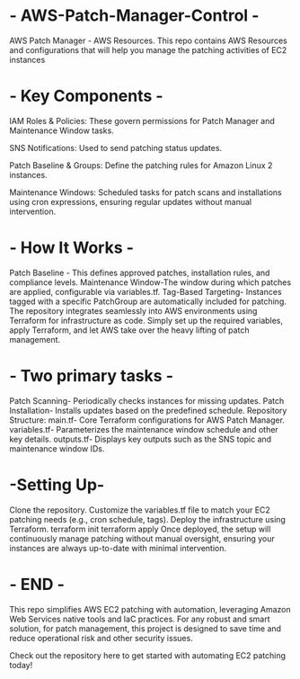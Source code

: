 # - AWS-Patch-Manager-Control -
AWS Patch Manager - AWS Resources. This repo contains AWS Resources and configurations that will help you manage the patching activities of EC2 instances





# - Key Components - 
IAM Roles & Policies: These govern permissions for Patch Manager and Maintenance Window tasks.

SNS Notifications: Used to send patching status updates.

Patch Baseline & Groups: Define the patching rules for Amazon Linux 2 instances.

Maintenance Windows: Scheduled tasks for patch scans and installations using cron expressions, ensuring regular updates without manual intervention.

# - How It Works -
Patch Baseline - This defines approved patches, installation rules, and compliance levels.
Maintenance Window-The window during which patches are applied, configurable via variables.tf.
Tag-Based Targeting- Instances tagged with a specific PatchGroup are automatically included for patching.
The repository integrates seamlessly into AWS environments using Terraform for infrastructure as code. 
Simply set up the required variables, apply Terraform, and let AWS take over the heavy lifting of patch management. 

# - Two primary tasks -

Patch Scanning- Periodically checks instances for missing updates.
Patch Installation- Installs updates based on the predefined schedule.
Repository Structure:
main.tf- Core Terraform configurations for AWS Patch Manager.
variables.tf- Parameterizes the maintenance window schedule and other key details.
outputs.tf- Displays key outputs such as the SNS topic and maintenance window IDs.

# -Setting Up-
Clone the repository.
Customize the variables.tf file to match your EC2 patching needs (e.g., cron schedule, tags).
Deploy the infrastructure using Terraform.
terraform init
terraform apply
Once deployed, the setup will continuously manage patching without manual oversight, ensuring your instances are always up-to-date with minimal intervention.

# - END - 
This repo simplifies AWS EC2 patching with automation, leveraging Amazon Web Services native tools and IaC practices. 
For any robust and smart solution, for patch management, this project is designed to save time and reduce operational risk and other security issues. 

Check out the repository here to get started with automating EC2 patching today!
